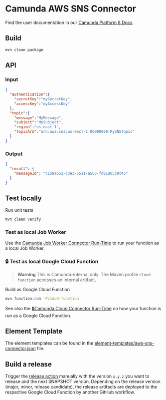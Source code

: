 # Camunda AWS SNS Connector

Find the user documentation in our [Camunda Platform 8 Docs](https://docs.camunda.io/docs/components/integration-framework/connectors/out-of-the-box-connectors/aws-sns/).

## Build

```bash
mvn clean package
```

## API

### Input

```json
{
  "authentication":{
    "secretKey":"mySecretKey",
    "accessKey":"myAccessKey"
  },
  "topic":{
    "message":"MyMessage",
    "subject":"MySubject",
    "region":"us-east-1",
    "topicArn":"arn:aws:sns:us-east-1:00000000:MySNSTopic"
  }
}
```

### Output

```json
{
  "result": {
    "messageId": "c158a652-c3e3-5511-a565-fd01a05c0c45"
  }
}
```

## Test locally

Run unit tests

```bash
mvn clean verify
```

### Test as local Job Worker

Use
the [Camunda Job Worker Connector Run-Time](https://github.com/camunda/connector-framework/tree/main/runtime-job-worker)
to run your function as a local Job Worker.

### :lock: Test as local Google Cloud Function

> **Warning**
> This is Camunda-internal only. The Maven profile `cloud-function` accesses an internal artifact.

Build as Google Cloud Function

```bash
mvn function:run -Pcloud-function
```

See also the [:lock:Camunda Cloud Connector Run-Time](https://github.com/camunda/connector-runtime-cloud) on how your function
is run as a Google Cloud Function.

## Element Template

The element templates can be found in
the [element-templates/aws-sns-connector.json](element-templates/aws-sns-connector.json) file.

## Build a release

Trigger the [release action](./.github/workflows/RELEASE.yml) manually with the version `x.y.z` you want to release and the next SNAPSHOT version.
Depending on the release version (major, minor, release candidate), the release artifacts are deployed to the respective Google Cloud Function by another GitHub workflow.
